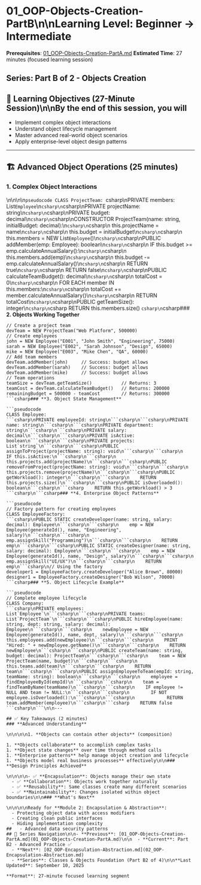 # 01_OOP-Objects-Creation-PartB\n\n**Learning Level**: Beginner → Intermediate

**Prerequisites**: [01_OOP-Objects-Creation-PartA.md](01_OOP-Objects-Creation-PartA.md)
**Estimated Time**: 27 minutes (focused learning session)

## **Series**: Part B of 2 - Objects Creation

## 🎯 Learning Objectives (27-Minute Session)\n\nBy the end of this session, you will

- Implement complex object interactions
- Understand object lifecycle management
- Master advanced real-world object scenarios
- Apply enterprise-level object design patterns

---

## 🏗️ Advanced Object Operations (25 minutes)

### **1. Complex Object Interactions**

\n\n\n\n```pseudocode
CLASS ProjectTeam:
```csharp\nPRIVATE members: List`Employee`\n```csharp\n```csharp\nPRIVATE projectName: string\n```csharp\n```csharp\nPRIVATE budget: decimal\n```csharp\n```csharp\nCONSTRUCTOR ProjectTeam(name: string, initialBudget: decimal):\n```csharp\n```csharp\n    this.projectName = name\n```csharp\n```csharp\n    this.budget = initialBudget\n```csharp\n```csharp\n    this.members = NEW List`Employee`()\n```csharp\n```csharp\nPUBLIC addMember(emp: Employee): boolean\n```csharp\n```csharp\n    IF this.budget >= emp.calculateAnnualSalary():\n```csharp\n```csharp\n        this.members.add(emp)\n```csharp\n```csharp\n        this.budget -= emp.calculateAnnualSalary()\n```csharp\n```csharp\n        RETURN true\n```csharp\n```csharp\n    RETURN false\n```csharp\n```csharp\nPUBLIC calculateTeamBudget(): decimal\n```csharp\n```csharp\n    totalCost = 0\n```csharp\n```csharp\n    FOR EACH member IN this.members:\n```csharp\n```csharp\n        totalCost += member.calculateAnnualSalary()\n```csharp\n```csharp\n    RETURN totalCost\n```csharp\n```csharp\nPUBLIC getTeamSize(): integer\n```csharp\n```csharp    RETURN this.members.size()
```csharp\n```csharp### **2. Objects Working Together**

```pseudocode
// Create a project team
devTeam = NEW ProjectTeam("Web Platform", 500000)
// Create employees
john = NEW Employee("E001", "John Smith", "Engineering", 75000)
sarah = NEW Employee("E002", "Sarah Johnson", "Design", 65000)
mike = NEW Employee("E003", "Mike Chen", "QA", 60000)
// Add team members
devTeam.addMember(john)     // Success: budget allows
devTeam.addMember(sarah)    // Success: budget allows
devTeam.addMember(mike)     // Success: budget allows
// Team operations
teamSize = devTeam.getTeamSize()           // Returns: 3
teamCost = devTeam.calculateTeamBudget()   // Returns: 200000
remainingBudget = 500000 - teamCost        // Returns: 300000
```csharp### **3. Object State Management**

```pseudocode
CLASS Employee:
```csharp\nPRIVATE employeeId: string\n```csharp\n```csharp\nPRIVATE name: string\n```csharp\n```csharp\nPRIVATE department: string\n```csharp\n```csharp\nPRIVATE salary: decimal\n```csharp\n```csharp\nPRIVATE isActive: boolean\n```csharp\n```csharp\nPRIVATE projects: List`string`\n```csharp\n```csharp\nPUBLIC assignToProject(projectName: string): void\n```csharp\n```csharp\n    IF this.isActive:\n```csharp\n```csharp\n        this.projects.add(projectName)\n```csharp\n```csharp\nPUBLIC removeFromProject(projectName: string): void\n```csharp\n```csharp\n    this.projects.remove(projectName)\n```csharp\n```csharp\nPUBLIC getWorkload(): integer\n```csharp\n```csharp\n    RETURN this.projects.size()\n```csharp\n```csharp\nPUBLIC isOverloaded(): boolean\n```csharp\n```csharp    RETURN this.getWorkload() > 3
```csharp\n```csharp### **4. Enterprise Object Patterns**

```pseudocode
// Factory pattern for creating employees
CLASS EmployeeFactory:
```csharp\nPUBLIC STATIC createDeveloper(name: string, salary: decimal): Employee\n```csharp\n```csharp\n    emp = NEW Employee(generateId(), name, "Engineering", salary)\n```csharp\n```csharp\n    emp.assignSkill("Programming")\n```csharp\n```csharp\n    RETURN emp\n```csharp\n```csharp\nPUBLIC STATIC createDesigner(name: string, salary: decimal): Employee\n```csharp\n```csharp\n    emp = NEW Employee(generateId(), name, "Design", salary)\n```csharp\n```csharp\n    emp.assignSkill("UI/UX")\n```csharp\n```csharp\n    RETURN emp\n```csharp\n// Using the factory
developer1 = EmployeeFactory.createDeveloper("Alice Brown", 80000)
designer1 = EmployeeFactory.createDesigner("Bob Wilson", 70000)
```csharp### **5. Object Lifecycle Example**

```pseudocode
// Complete employee lifecycle
CLASS Company:
```csharp\nPRIVATE employees: List`Employee`\n```csharp\n```csharp\nPRIVATE teams: List`ProjectTeam`\n```csharp\n```csharp\nPUBLIC hireEmployee(name: string, dept: string, salary: decimal): Employee\n```csharp\n```csharp\n    newEmployee = NEW Employee(generateId(), name, dept, salary)\n```csharp\n```csharp\n    this.employees.add(newEmployee)\n```csharp\n```csharp\n    PRINT "Hired: " + newEmployee.getName()\n```csharp\n```csharp\n    RETURN newEmployee\n```csharp\n```csharp\nPUBLIC createTeam(name: string, budget: decimal): ProjectTeam\n```csharp\n```csharp\n    team = NEW ProjectTeam(name, budget)\n```csharp\n```csharp\n    this.teams.add(team)\n```csharp\n```csharp\n    RETURN team\n```csharp\n```csharp\nPUBLIC assignEmployeeToTeam(empId: string, teamName: string): boolean\n```csharp\n```csharp\n    employee = findEmployeeById(empId)\n```csharp\n```csharp\n    team = findTeamByName(teamName)\n```csharp\n```csharp\n    IF employee != NULL AND team != NULL:\n```csharp\n```csharp\n        IF NOT employee.isOverloaded():\n```csharp\n```csharp\n            RETURN team.addMember(employee)\n```csharp\n```csharp    RETURN false
```csharp\n```\n\n---

## ✅ Key Takeaways (2 minutes)
### **Advanced Understanding**

\n\n\n\n1. **Objects can contain other objects** (composition)

1. **Objects collaborate** to accomplish complex tasks
1. **Object state changes** over time through method calls
1. **Enterprise patterns** help manage object creation and lifecycle
1. **Objects model real business processes** effectively\n\n### **Design Principles Achieved**

\n\n\n\n- ✅ **Encapsulation**: Objects manage their own state
  - ✅ **Collaboration**: Objects work together naturally
  - ✅ **Reusability**: Same classes create many different scenarios
  - ✅ **Maintainability**: Changes isolated within object boundaries\n\n### **What's Next**

\n\n\n\nReady for **Module 2: Encapsulation & Abstraction**:
  - Protecting object data with access modifiers
  - Creating clean public interfaces
  - Hiding implementation complexity
##   - Advanced data security patterns
## 🔗 Series Navigation\n\n- **Previous**: [01_OOP-Objects-Creation-PartA.md](01_OOP-Objects-Creation-PartA.md)\n\n  - **Current**: Part B2 - Advanced Practice ✅
  - **Next**: [02_OOP-Encapsulation-Abstraction.md](02_OOP-Encapsulation-Abstraction.md)
  - **Series**: Classes & Objects Foundation (Part B2 of 4)\n\n**Last Updated**: September 10, 2025

**Format**: 27-minute focused learning segment
